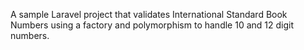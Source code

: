 A sample Laravel project that validates International Standard Book Numbers using a factory and polymorphism to handle 10 and 12 digit numbers.

